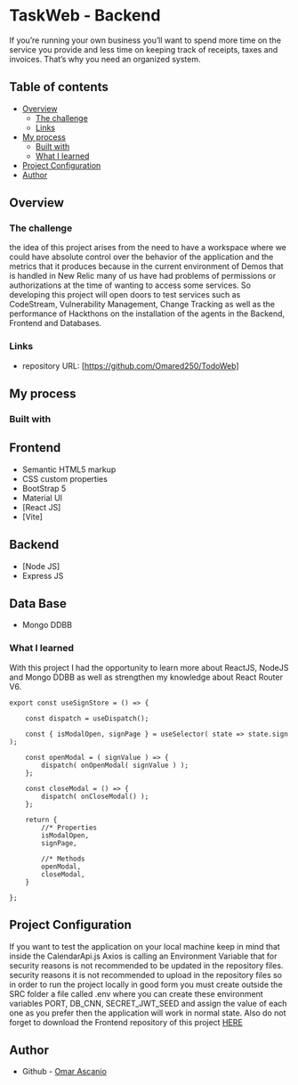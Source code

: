 # TaskWeb - Backend
If you’re running your own business you’ll want to spend more time on the service you provide and less time on keeping track of receipts, taxes and invoices. That’s why you need an organized system.

## Table of contents

- [Overview](#overview)
  - [The challenge](#the-challenge)
  - [Links](#links)
- [My process](#my-process)
  - [Built with](#built-with)
  - [What I learned](#what-i-learned)
- [Project Configuration](#project-configuration)
- [Author](#author)

## Overview

### The challenge

the idea of this project arises from the need to have a workspace where we could have absolute control over the behavior of the application and the metrics that it produces 
because in the current environment of Demos that is handled in New Relic many of us have had problems of permissions or authorizations at the time of wanting to access some services. 
So developing this project will open doors to test services such as CodeStream, Vulnerability Management, Change Tracking as well as the performance of Hackthons on the installation of 
the agents in the Backend, Frontend and Databases.

### Links

- repository URL: [https://github.com/Omared250/TodoWeb]

## My process

### Built with

## Frontend

- Semantic HTML5 markup
- CSS custom properties
- BootStrap 5
- Material UI
- [React JS]
- [Vite]

## Backend

- [Node JS]
- Express JS

## Data Base
- Mongo DDBB

### What I learned

With this project I had the opportunity to learn more about ReactJS, NodeJS and Mongo DDBB as well as strengthen my knowledge about React Router V6.

```
export const useSignStore = () => {

    const dispatch = useDispatch();

    const { isModalOpen, signPage } = useSelector( state => state.sign );

    const openModal = ( signValue ) => {
        dispatch( onOpenModal( signValue ) );
    };

    const closeModal = () => {
        dispatch( onCloseModal() );
    };

    return {
        //* Properties
        isModalOpen,
        signPage,

        //* Methods
        openModal,
        closeModal,
    }

};
```
## Project Configuration

If you want to test the application on your local machine keep in mind that inside the CalendarApi.js Axios is calling an Environment Variable that for security reasons is not recommended to be updated in the repository files. security reasons it is not recommended to upload in the repository files so in order to run the project locally in good form you must create outside the SRC folder a file called .env where you can create these environment variables PORT, DB_CNN, SECRET_JWT_SEED and assign the value of each one as you prefer then the application will work in normal state. Also do not forget to download the Frontend repository of this project [HERE](https://github.com/Omared250/TodoWeb)
## Author

- Github - [Omar Ascanio](https://github.com/Omared250)

